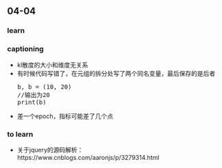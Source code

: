 ## 04-04















### learn







### captioning

<ul>
    <li>kl散度的大小和维度无关系</li>
    <li>有时候代码写错了，在元组的拆分处写了两个同名变量，最后保存的是后者
        <pre>b, b = (10, 20)
//输出为20
print(b)</pre>
    </li>
    <li>差一个epoch，指标可能差了几个点</li>
</ul>









### to learn

<ul>
    <li>关于jquery的源码解析：https://www.cnblogs.com/aaronjs/p/3279314.html</li>
</ul>

